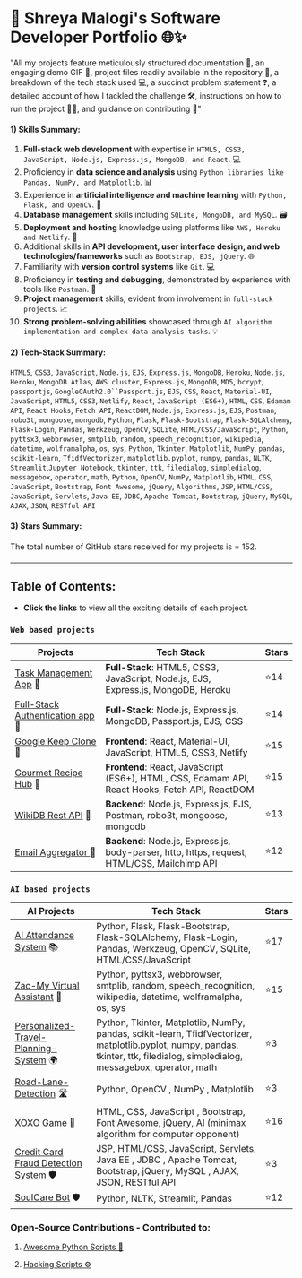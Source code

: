 # 🚀 Shreya Malogi's Software Developer Portfolio 🌐✨

"All my projects feature meticulously structured documentation 📄, an engaging demo GIF 🎥, project files readily available in the repository 📂, a breakdown of the tech stack used 💻, a succinct problem statement ❓, a detailed account of how I tackled the challenge 🛠️, instructions on how to run the project 🏃‍♂️, and guidance on contributing 🤝"


#### 1) Skills Summary:

1. **Full-stack web development** with expertise in `HTML5, CSS3, JavaScript, Node.js, Express.js, MongoDB, and React`. 💻
2. Proficiency in **data science and analysis** using `Python libraries like Pandas, NumPy, and Matplotlib`. 📊
3. Experience in **artificial intelligence and machine learning** with `Python, Flask, and OpenCV`. 🤖
4. **Database management** skills including `SQLite, MongoDB, and MySQL`. 🗃️
5. **Deployment and hosting** knowledge using platforms like `AWS, Heroku and Netlify`. 🚀
6. Additional skills in **API development, user interface design, and web technologies/frameworks** such as `Bootstrap, EJS, jQuery`. 🌐
7. Familiarity with **version control systems** like `Git`. 💻
8. Proficiency in **testing and debugging**, demonstrated by experience with tools like `Postman`. 🔧
9. **Project management** skills, evident from involvement in `full-stack projects`. 📈
10. **Strong problem-solving abilities** showcased through `AI algorithm implementation and complex data analysis tasks`. 💡

#### 2) Tech-Stack Summary:

`HTML5`, `CSS3`, `JavaScript`, `Node.js`, `EJS`, `Express.js`, `MongoDB`, `Heroku`, `Node.js`, `Heroku`, `MongoDB Atlas`, `AWS cluster`, `Express.js`, `MongoDB`, `MD5`, `bcrypt`, `passportjs`, `GoogleOAuth2.0``Passport.js`, `EJS`, `CSS`, `React`, `Material-UI`, `JavaScript`, `HTML5`, `CSS3`, `Netlify`, `React`, `JavaScript (ES6+)`, `HTML`, `CSS`, `Edamam API`, `React Hooks`, `Fetch API`, `ReactDOM`, `Node.js`, `Express.js`, `EJS`, `Postman`, `robo3t`, `mongoose`, `mongodb`, `Python`, `Flask`, `Flask-Bootstrap`, `Flask-SQLAlchemy`, `Flask-Login`, `Pandas`, `Werkzeug`, `OpenCV`, `SQLite`, `HTML/CSS/JavaScript`, `Python`, `pyttsx3`, `webbrowser`, `smtplib`, `random`, `speech_recognition`, `wikipedia`, `datetime`, `wolframalpha`, `os`, `sys`, `Python`, `Tkinter`, `Matplotlib`, `NumPy`, `pandas`, `scikit-learn`, `TfidfVectorizer`, `matplotlib.pyplot`, `numpy`, `pandas`, `NLTK`, `Streamlit`,`Jupyter Notebook`, `tkinter`, `ttk`, `filedialog`, `simpledialog`, `messagebox`, `operator`, `math`, `Python`, `OpenCV`, `NumPy`, `Matplotlib`, `HTML`, `CSS`, `JavaScript`, `Bootstrap`, `Font Awesome`, `jQuery`, `Algorithms`, `JSP`, `HTML/CSS`, `JavaScript`, `Servlets`, `Java EE`, `JDBC`, `Apache Tomcat`, `Bootstrap`, `jQuery`, `MySQL`, `AJAX`, `JSON`, `RESTful API`

#### 3) Stars Summary:

The total number of GitHub stars received for my projects is ⭐ 152.

---

## Table of Contents:

- **Click the links** to view all the exciting details of each project.

### `Web based projects`

| Projects | Tech Stack | Stars |
|----------|------------|-------|
| [Task Management App](https://github.com/shreyamalogi/todolist-app) 📅 | **Full-Stack**: HTML5, CSS3, JavaScript, Node.js, EJS, Express.js, MongoDB, Heroku | ⭐14 |
| [Full-Stack Authentication app](https://github.com/shreyamalogi/secret-key-web-app) 🔐 | **Full-Stack**: Node.js, Express.js, MongoDB, Passport.js, EJS, CSS | ⭐️14 |
| [Google Keep Clone](https://github.com/shreyamalogi/Google-Keep-Clone) 📝 | **Frontend**: React, Material-UI, JavaScript, HTML5, CSS3, Netlify | ⭐️15 |
| [Gourmet Recipe Hub](https://github.com/5hre9a/recipe-app) 🍲 | **Frontend**: React, JavaScript (ES6+), HTML, CSS, Edamam API, React Hooks, Fetch API, ReactDOM | ⭐️15 |
| [WikiDB Rest API](https://github.com/shreyamalogi/REST-API) 🚀 | **Backend**: Node.js, Express.js, EJS, Postman, robo3t, mongoose, mongodb | ⭐️13 |
| [Email Aggregator ](https://github.com/shreyamalogi/Email-Aggregator) 📧 | **Backend**: Node.js, Express.js, body-parser, http, https, request, HTML/CSS, Mailchimp API | ⭐️12 |








### `AI based projects`

| AI Projects                                                                                               | Tech Stack                                      | Stars |
|----------------------------------------------------------------------------------------------------------------|-------------------------------------------------|-------|
| [AI Attendance System](https://github.com/shreyamalogi/AI_Attendance) 📚                                       | Python, Flask, Flask-Bootstrap, Flask-SQLAlchemy, Flask-Login, Pandas, Werkzeug, OpenCV, SQLite, HTML/CSS/JavaScript                     | ⭐17    |
| [Zac-My Virtual Assistant](https://github.com/5hre9a/ZAC) 🤖                                                   | Python, pyttsx3, webbrowser, smtplib, random, speech_recognition, wikipedia, datetime, wolframalpha, os, sys                | ⭐15    |
| [Personalized-Travel-Planning-System](https://github.com/shreyamalogi/Personalized-travel-planning-system) 🌍 | Python, Tkinter, Matplotlib, NumPy, pandas, scikit-learn, TfidfVectorizer, matplotlib.pyplot, numpy, pandas, tkinter, ttk, filedialog, simpledialog, messagebox, operator, math | ⭐3     |
| [Road-Lane-Detection](https://github.com/shreyamalogi/Road-Lane-Detection) 🛣️                                  | Python, OpenCV , NumPy , Matplotlib          | ⭐3     |
| [XOXO Game](https://github.com/5hre9a/XOXO-game) 🤖                                                            | HTML, CSS, JavaScript , Bootstrap, Font Awesome, jQuery, AI (minimax algorithm for computer opponent)   | ⭐16     |
| [Credit Card Fraud Detection System](https://github.com/shreyamalogi/Credit-Card-Fraud-Detection-System) 🛡️                                                                      | JSP, HTML/CSS, JavaScript, Servlets, Java EE , JDBC , Apache Tomcat, Bootstrap, jQuery, MySQL , AJAX, JSON, RESTful API         | ⭐3     |
| [SoulCare Bot](https://github.com/shreyamalogi/SoulCare-Bot) 🛡️                                                                      | Python, NLTK, Streamlit, Pandas        | ⭐12    |




### Open-Source Contributions - Contributed to:

 1. [Awesome Python Scripts 🚀](https://github.com/prathimacode-hub/Awesome_Python_Scripts)
    
 2. [Hacking Scripts ⚙️](https://github.com/Tejas1510/Hacking-Scripts) 
